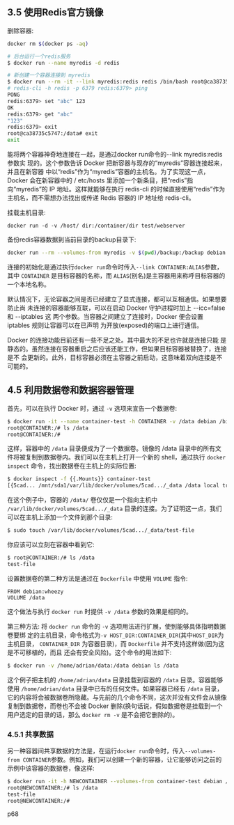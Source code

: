
## 3.5 使用Redis官方镜像

删除容器:
```bash
docker rm $(docker ps -aq)
```

```bash
# 后台运行一个redis服务
$ docker run --name myredis -d redis 

# 新创建一个容器连接到 myredis
$ docker run --rm -it --link myredis:redis redis /bin/bash root@ca38735c5747:/data
# redis-cli -h redis -p 6379 redis:6379> ping
PONG
redis:6379> set "abc" 123 
OK
redis:6379> get "abc" 
"123"
redis:6379> exit 
root@ca38735c5747:/data# exit
exit
```

能将两个容器神奇地连接在一起，是通过docker run命令的--link myredis:redis参数实 现的。这个参数告诉 Docker 把新容器与现存的“myredis”容器连接起来，并且在新容器 中以“redis”作为“myredis”容器的主机名。为了实现这一点，Docker 会在新容器中的 / etc/hosts 里添加一个新条目，把“redis”指向“myredis”的 IP 地址。这样就能够在执行 redis-cli 的时候直接使用“redis”作为主机名，而不需想办法找出或传递 Redis 容器的 IP 地址给 redis-cli。

挂载主机目录:

	docker run -d -v /host/ dir:/container/dir test/webserver

备份redis容器数据到当前目录的backup目录下: 

```bash
docker run --rm --volumes-from myredis -v $(pwd)/backup:/backup debian cp /data/dump.rdb /backup/
```

连接的初始化是通过执行`docker run`命令时传入`--link CONTAINER:ALIAS`参数，其中 `CONTAINER` 是目标容器的名称，而 `ALIAS`(别名)是主容器用来称呼目标容器的一个本地名称。

默认情况下，无论容器之间是否已经建立了显式连接，都可以互相通信。如果想要防止尚 未连接的容器能够互联，可以在启动 Docker 守护进程时加上 --icc=false 和 --iptables 这 两个参数。当容器之间建立了连接时，Docker 便会设置 iptables 规则让容器可以在已声明 为开放(exposed)的端口上进行通信。

Docker 的连接功能目前还有一些不足之处。其中最大的不足也许就是连接只能 是静态的。虽然连接在容器重启之后应该还能工作，但如果目标容器被替换了，连接是不 会更新的。此外，目标容器必须在主容器之前启动，这意味着双向连接是不可能的。

## 4.5 利用数据卷和数据容器管理

首先，可以在执行 Docker 时，通过 `-v` 选项来宣告一个数据卷:
```bash
$ docker run -it --name container-test -h CONTAINER -v /data debian /bin/bash 
root@CONTAINER:/# ls /data
root@CONTAINER:/#
```
这样，容器中的 `/data` 目录便成为了一个数据卷。镜像的 /data 目录中的所有文件将被复制到数据卷内。我们可以在主机上打开一个新的 shell，通过执行 `docker inspect` 命令，找出数据卷在主机上的实际位置:
```bash
$ docker inspect -f {{.Mounts}} container-test
[{5cad... /mnt/sda1/var/lib/docker/volumes/5cad.../_data /data local true}]
```
在这个例子中，容器的 `/data/` 卷仅仅是一个指向主机中 `/var/lib/docker/volumes/5cad.../_data` 目录的连接。为了证明这一点，我们可以在主机上添加一个文件到那个目录:
```bash
$ sudo touch /var/lib/docker/volumes/5cad.../_data/test-file 
```
你应该可以立刻在容器中看到它:
```bash
$ root@CONTAINER:/# ls /data 
test-file
```
设置数据卷的第二种方法是通过在 `Dockerfile` 中使用 `VOLUME` 指令: 
```
FROM debian:wheezy
VOLUME /data
```
这个做法与执行 `docker run` 时提供 `-v /data` 参数的效果是相同的。

第三种方法: 将 `docker run` 命令的 `-v` 选项用法进行扩展，使到能够具体指明数据卷要绑 定的主机目录，命令格式为`-v HOST_DIR:CONTAINER_DIR`(其中`HOST_DIR`为主机目录， `CONTAINER_DIR` 为容器目录)，而 `Dockerfile` 并不支持这样做(因为这是不可移植的，而且 还会有安全风险)。这个命令的用法如下:
```bash
$ docker run -v /home/adrian/data:/data debian ls /data
```
这个例子把主机的 `/home/adrian/data` 目录挂载到容器的 `/data` 目录。容器能够使用 `/home/adrian/data` 目录中已有的任何文件。如果容器已经有 `/data` 目录，它的内容将会被数据卷所隐藏。与先前的几个命令不同，这次并没有文件会从镜像复制到数据卷，而卷也不会被 Docker 删除(换句话说，假如数据卷是挂载到一个用户选定的目录的话，那么 `docker rm -v` 是不会把它删除的)。

### 4.5.1 共享数据

另一种容器间共享数据的方法是，在运行`docker run`命令时，传入`--volumes-from CONTAINER`参数。例如，我们可以创建一个新的容器，让它能够访问之前的示例中该容器的数据卷，像这样:
```bash
$ docker run -it -h NEWCONTAINER --volumes-from container-test debian /bin/bash 
root@NEWCONTAINER:/# ls /data
test-file
root@NEWCONTAINER:/#
```

p68